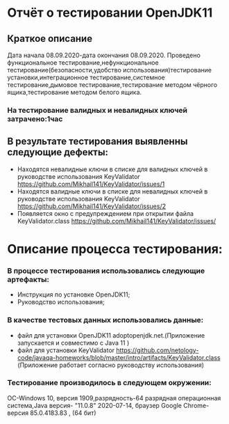 # Отчёт о тестировании OpenJDK11 
## Краткое описание
Дата начала 08.09.2020-дата окончания 08.09.2020.
Проведено функциональное тестирование,нефункциональное тестирование(безопасности,удобство использования)тестирование установки,интеграционное тестирование,системное тестирование,дымовое тестирование,тестирование методом чёрного ящика,тестирование методом белого ящика.
### На тестирование валидных и невалидных ключей  затрачено:1час
## В результате тестирования выявленны следующие дефекты:
* Находятся невалидные ключи в списке для валидных ключей в руководстве использования KeyValidator https://github.com/Mikhail141/KeyValidator/issues/1
* Находятся валидные ключи в списке для невалидных ключей в руководстве использования KeyValidator https://github.com/Mikhail141/KeyValidator/issues/2
* Появляется окно с предупреждением при открытии файла KeyValidator.class https://github.com/Mikhail141/KeyValidator/issues/
# Описание процесса тестирования:
### В процессе тестирования использовались следующие артефакты:
* Инструкция по установке OpenJDK11;
* Руководство использования;
### В качестве тестовых данных использовались данные:
* файл для установки OpenJDK11   adoptopenjdk.net.(Приложение запускается и совместимо с Java 11 )
* файл для установки  KeyValidator https://github.com/netology-code/javaqa-homeworks/blob/master/intro/artifacts/KeyValidator.class (Приложение работает согласно руководству использования)

### Тестирование производилось в следующем окружении:
 OC-Windows 10, версия 1909,разрядность-64 разрядная операционная система,Java версия- "11.0.8" 2020-07-14, браузер Google Chrome-версия 85.0.4183.83 , (64 бит)

 
